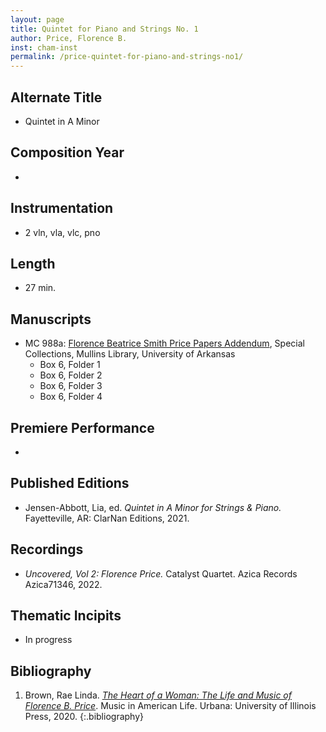 ```yaml
---
layout: page
title: Quintet for Piano and Strings No. 1
author: Price, Florence B.
inst: cham-inst
permalink: /price-quintet-for-piano-and-strings-no1/
---
```


## Alternate Title
- Quintet in A Minor

## Composition Year
- 

## Instrumentation
- 2 vln, vla, vlc, pno

## Length
- 27 min.

## Manuscripts
- MC 988a: <a href="https://uark.as.atlas-sys.com/repositories/2/resources/1522" target="_blank">Florence Beatrice Smith Price Papers Addendum</a>, Special Collections, Mullins Library, University of Arkansas
    * Box 6, Folder 1
    * Box 6, Folder 2
    * Box 6, Folder 3
    * Box 6, Folder 4

## Premiere Performance
- 

## Published Editions
- Jensen-Abbott, Lia, ed. *Quintet in A Minor for Strings & Piano.* Fayetteville, AR: ClarNan Editions, 2021.

## Recordings
- *Uncovered, Vol 2: Florence Price.* Catalyst Quartet. Azica Records Azica71346, 2022.

## Thematic Incipits
- In progress

## Bibliography
1. Brown, Rae Linda. <a href="https://www.worldcat.org/title/1122800180" target="_blank">*The Heart of a Woman: The Life and Music of Florence B. Price*</a>. Music in American Life. Urbana: University of Illinois Press, 2020.
{:.bibliography}

